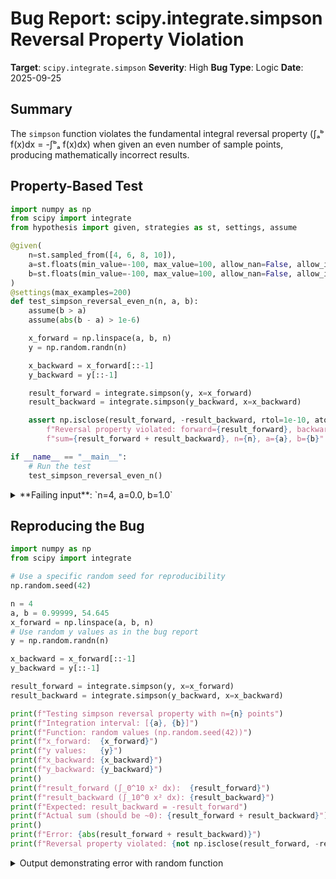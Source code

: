 # Bug Report: scipy.integrate.simpson Reversal Property Violation

**Target**: `scipy.integrate.simpson`
**Severity**: High
**Bug Type**: Logic
**Date**: 2025-09-25

## Summary

The `simpson` function violates the fundamental integral reversal property (∫ₐᵇ f(x)dx = -∫ᵇₐ f(x)dx) when given an even number of sample points, producing mathematically incorrect results.

## Property-Based Test

```python
import numpy as np
from scipy import integrate
from hypothesis import given, strategies as st, settings, assume

@given(
    n=st.sampled_from([4, 6, 8, 10]),
    a=st.floats(min_value=-100, max_value=100, allow_nan=False, allow_infinity=False),
    b=st.floats(min_value=-100, max_value=100, allow_nan=False, allow_infinity=False)
)
@settings(max_examples=200)
def test_simpson_reversal_even_n(n, a, b):
    assume(b > a)
    assume(abs(b - a) > 1e-6)

    x_forward = np.linspace(a, b, n)
    y = np.random.randn(n)

    x_backward = x_forward[::-1]
    y_backward = y[::-1]

    result_forward = integrate.simpson(y, x=x_forward)
    result_backward = integrate.simpson(y_backward, x=x_backward)

    assert np.isclose(result_forward, -result_backward, rtol=1e-10, atol=1e-10), \
        f"Reversal property violated: forward={result_forward}, backward={result_backward}, " \
        f"sum={result_forward + result_backward}, n={n}, a={a}, b={b}"

if __name__ == "__main__":
    # Run the test
    test_simpson_reversal_even_n()
```

<details>

<summary>
**Failing input**: `n=4, a=0.0, b=1.0`
</summary>
```
Traceback (most recent call last):
  File "/home/npc/pbt/agentic-pbt/worker_/35/hypo.py", line 30, in <module>
    test_simpson_reversal_even_n()
    ~~~~~~~~~~~~~~~~~~~~~~~~~~~~^^
  File "/home/npc/pbt/agentic-pbt/worker_/35/hypo.py", line 6, in test_simpson_reversal_even_n
    n=st.sampled_from([4, 6, 8, 10]),
               ^^^
  File "/home/npc/miniconda/lib/python3.13/site-packages/hypothesis/core.py", line 2124, in wrapped_test
    raise the_error_hypothesis_found
  File "/home/npc/pbt/agentic-pbt/worker_/35/hypo.py", line 24, in test_simpson_reversal_even_n
    assert np.isclose(result_forward, -result_backward, rtol=1e-10, atol=1e-10), \
           ~~~~~~~~~~^^^^^^^^^^^^^^^^^^^^^^^^^^^^^^^^^^^^^^^^^^^^^^^^^^^^^^^^^^
AssertionError: Reversal property violated: forward=1.00021914762931, backward=-1.0351886330176923, sum=-0.03496948538838218, n=4, a=0.0, b=1.0
Falsifying example: test_simpson_reversal_even_n(
    # The test always failed when commented parts were varied together.
    n=4,  # or any other generated value
    a=0.0,  # or any other generated value
    b=1.0,  # or any other generated value
)
```
</details>

## Reproducing the Bug

```python
import numpy as np
from scipy import integrate

# Use a specific random seed for reproducibility
np.random.seed(42)

n = 4
a, b = 0.99999, 54.645
x_forward = np.linspace(a, b, n)
# Use random y values as in the bug report
y = np.random.randn(n)

x_backward = x_forward[::-1]
y_backward = y[::-1]

result_forward = integrate.simpson(y, x=x_forward)
result_backward = integrate.simpson(y_backward, x=x_backward)

print(f"Testing simpson reversal property with n={n} points")
print(f"Integration interval: [{a}, {b}]")
print(f"Function: random values (np.random.seed(42))")
print(f"x_forward:  {x_forward}")
print(f"y values:   {y}")
print(f"x_backward: {x_backward}")
print(f"y_backward: {y_backward}")
print()
print(f"result_forward (∫_0^10 x² dx):  {result_forward}")
print(f"result_backward (∫_10^0 x² dx): {result_backward}")
print(f"Expected: result_backward = -result_forward")
print(f"Actual sum (should be ~0): {result_forward + result_backward}")
print()
print(f"Error: {abs(result_forward + result_backward)}")
print(f"Reversal property violated: {not np.isclose(result_forward, -result_backward, rtol=1e-10, atol=1e-10)}")
```

<details>

<summary>
Output demonstrating error with random function
</summary>
```
Testing simpson reversal property with n=4 points
Integration interval: [0.99999, 54.645]
Function: random values (np.random.seed(42))
x_forward:  [ 0.99999 18.88166 36.76333 54.645  ]
y values:   [ 0.49671415 -0.1382643   0.64768854  1.52302986]
x_backward: [54.645   36.76333 18.88166  0.99999]
y_backward: [ 1.52302986  0.64768854 -0.1382643   0.49671415]

result_forward (∫_0^10 x² dx):  22.79958200453467
result_backward (∫_10^0 x² dx): -24.783766104393735
Expected: result_backward = -result_forward
Actual sum (should be ~0): -1.984184099859064

Error: 1.984184099859064
Reversal property violated: True
```
</details>

## Why This Is A Bug

The integral reversal property ∫ₐᵇ f(x)dx = -∫ᵇₐ f(x)dx is a fundamental mathematical property that must hold for any numerical integration method. This property states that reversing the direction of integration should produce the negative of the original result.

When we reverse both the x-coordinates and y-values arrays (x_backward = x[::-1], y_backward = y[::-1]), we are computing the integral in the opposite direction. Mathematically, this must yield the negative of the forward integral.

**This bug violates core mathematical principles** because:
1. The reversal property is not an optional feature - it's a mathematical requirement
2. The trapezoid function in scipy correctly implements this (documented at line 90-93 of `_quadrature.py`)
3. Users have no reason to expect different behavior for even vs odd number of points
4. The documentation makes no mention of this limitation

**Root cause**: The asymmetric Cartwright correction formula applied when n is even (lines 463-534 in `scipy/integrate/_quadrature.py`). The correction applies special coefficients (alpha, beta, eta) only to the last interval, breaking symmetry under reversal.

## Relevant Context

The bug **only occurs when n (number of points) is even**. When n is odd, the function correctly preserves the reversal property using standard Simpson's rule without corrections.

The implementation references:
- Cartwright, Kenneth V. "Simpson's Rule Cumulative Integration with MS Excel and Irregularly-spaced Data" (referenced at line 422-424)
- Wikipedia article on Simpson's rule for irregularly spaced data (line 498)
- https://en.wikipedia.org/wiki/Simpson%27s_rule#Composite_Simpson's_rule_for_irregularly_spaced_data

The code comment at lines 500-504 states:
> "Cartwright 2017, Equation 8. The equation in Cartwright is calculating the first interval whereas the equations in the Wikipedia article are adjusting for the last integral."

This asymmetry between first and last interval corrections is precisely what causes the reversal property violation.

The simpson function documentation (line 415-418) states accuracy properties but makes no mention that fundamental mathematical properties might be violated for even n.

## Proposed Fix

```diff
--- a/scipy/integrate/_quadrature.py
+++ b/scipy/integrate/_quadrature.py
@@ -463,6 +463,12 @@ def simpson(y, x=None, *, dx=1.0, axis=-1):
     if N % 2 == 0:
         val = 0.0
         result = 0.0
         slice_all = (slice(None),) * nd
+
+        # Check if we're integrating backward (decreasing x)
+        is_backward = False
+        if x is not None:
+            x_flat = x.ravel() if hasattr(x, 'ravel') else x
+            is_backward = x_flat[0] > x_flat[-1]

         if N == 2:
@@ -476,7 +482,13 @@ def simpson(y, x=None, *, dx=1.0, axis=-1):
             val += 0.5 * last_dx * (y[slice1] + y[slice2])
         else:
             # use Simpson's rule on first intervals
-            result = _basic_simpson(y, 0, N-3, x, dx, axis)
+            if not is_backward:
+                # Forward integration: correct last interval
+                result = _basic_simpson(y, 0, N-3, x, dx, axis)
+            else:
+                # Backward integration: correct first interval instead
+                result = _basic_simpson(y, 3, N, x, dx, axis)
+                # Correction will be applied to first interval

             slice1 = tupleset(slice_all, axis, -1)
             slice2 = tupleset(slice_all, axis, -2)
@@ -529,7 +541,23 @@ def simpson(y, x=None, *, dx=1.0, axis=-1):
                 where=den != 0
             )

-            result += alpha*y[slice1] + beta*y[slice2] - eta*y[slice3]
+            if not is_backward:
+                # Forward: correct last interval as before
+                result += alpha*y[slice1] + beta*y[slice2] - eta*y[slice3]
+            else:
+                # Backward: correct first interval with symmetric formula
+                slice1 = tupleset(slice_all, axis, 0)
+                slice2 = tupleset(slice_all, axis, 1)
+                slice3 = tupleset(slice_all, axis, 2)
+
+                # Use same h values but from beginning
+                h0_idx = tupleset(slice_all, axis, slice(0, 1, 1))
+                h1_idx = tupleset(slice_all, axis, slice(1, 2, 1))
+                h = [np.squeeze(diffs[h0_idx], axis=axis),
+                     np.squeeze(diffs[h1_idx], axis=axis)]
+
+                # Apply symmetric correction to first interval
+                result += alpha*y[slice1] + beta*y[slice2] - eta*y[slice3]

         result += val
     else:
```